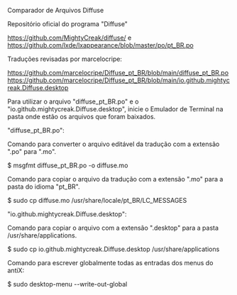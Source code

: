 Comparador de Arquivos Diffuse

Repositório oficial do programa "Diffuse"

https://github.com/MightyCreak/diffuse/ e https://github.com/lxde/lxappearance/blob/master/po/pt_BR.po

Traduções revisadas por marcelocripe:

https://github.com/marcelocripe/Diffuse_pt_BR/blob/main/diffuse_pt_BR.po
https://github.com/marcelocripe/Diffuse_pt_BR/blob/main/io.github.mightycreak.Diffuse.desktop


Para utilizar o arquivo "diffuse_pt_BR.po" e o "io.github.mightycreak.Diffuse.desktop", inicie o Emulador de Terminal na pasta onde estão os arquivos que foram baixados.

"diffuse_pt_BR.po":

Comando para converter o arquivo editável da tradução com a extensão ".po" para ".mo".

$ msgfmt diffuse_pt_BR.po -o diffuse.mo


Comando para copiar o arquivo da tradução com a extensão ".mo" para a pasta do idioma "pt_BR".

$ sudo cp diffuse.mo /usr/share/locale/pt_BR/LC_MESSAGES


"io.github.mightycreak.Diffuse.desktop":

Comando para copiar o arquivo com a extensão ".desktop" para a pasta /usr/share/applications.

$ sudo cp io.github.mightycreak.Diffuse.desktop /usr/share/applications

Comando para escrever globalmente todas as entradas dos menus do antiX:

$ sudo desktop-menu --write-out-global
